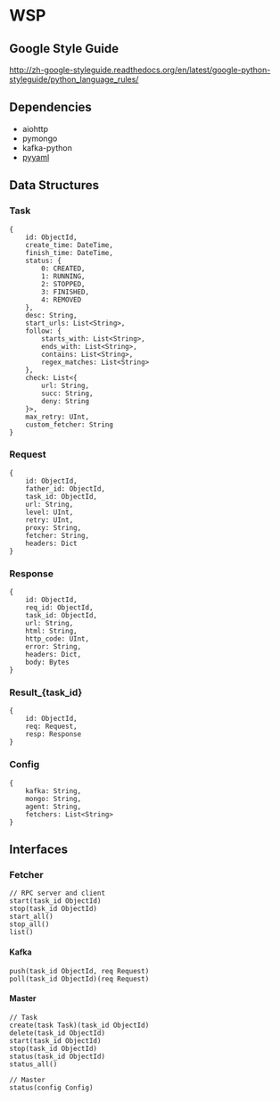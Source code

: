 WSP
===

Google Style Guide
---
<http://zh-google-styleguide.readthedocs.org/en/latest/google-python-styleguide/python_language_rules/>

Dependencies
---

 - aiohttp
 - pymongo
 - kafka-python
 - [pyyaml](http://pyyaml.org/download/pyyaml/PyYAML-3.11.zip)

Data Structures
---

### Task

```
{
	id: ObjectId,
	create_time: DateTime,
	finish_time: DateTime,
	status: {
		0: CREATED,
		1: RUNNING,
		2: STOPPED,
		3: FINISHED,
		4: REMOVED
	},
	desc: String,
	start_urls: List<String>,
	follow: {
		starts_with: List<String>,
		ends_with: List<String>,
		contains: List<String>,
		regex_matches: List<String>
	},
	check: List<{
		url: String,
		succ: String,
		deny: String
	}>,
	max_retry: UInt,
	custom_fetcher: String
}
```

### Request

```
{
	id: ObjectId,
	father_id: ObjectId,
	task_id: ObjectId,
	url: String,
	level: UInt,
	retry: UInt,
	proxy: String,
	fetcher: String,
	headers: Dict
}
```

### Response

```
{
	id: ObjectId,
	req_id: ObjectId,	
	task_id: ObjectId,
	url: String,
	html: String,
	http_code: UInt,
	error: String,
	headers: Dict,
	body: Bytes
}
```

### Result_{task_id}

```
{
	id: ObjectId,
	req: Request,
	resp: Response
}
```

### Config

```
{
	kafka: String,
	mongo: String,
	agent: String,
	fetchers: List<String>
}
```

Interfaces
---

### Fetcher

```
// RPC server and client
start(task_id ObjectId) 
stop(task_id ObjectId)
start_all() 
stop_all()
list()
```

#### Kafka

```
push(task_id ObjectId, req Request)
poll(task_id ObjectId)(req Request)
```

#### Master

```
// Task
create(task Task)(task_id ObjectId) 
delete(task_id ObjectId)
start(task_id ObjectId) 
stop(task_id ObjectId)
status(task_id ObjectId)
status_all()

// Master
status(config Config)
```
